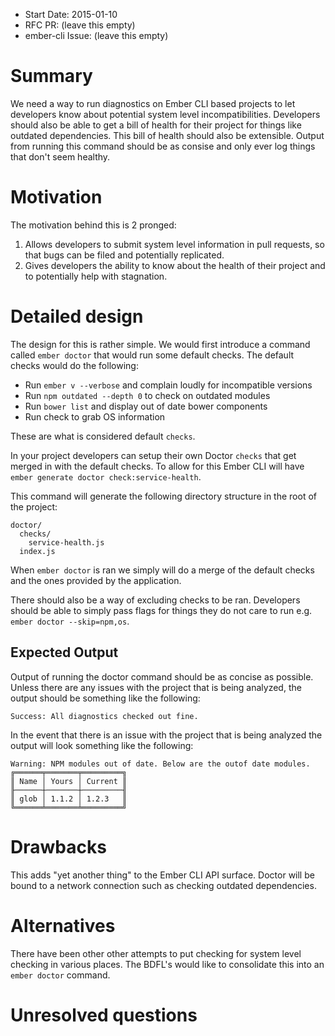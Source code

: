 - Start Date: 2015-01-10
- RFC PR: (leave this empty)
- ember-cli Issue: (leave this empty)

# Summary

We need a way to run diagnostics on Ember CLI based projects to let developers know about potential system level incompatibilities. Developers should also be able to get a bill of health for their project for things like outdated dependencies.  This bill of health should also be extensible.  Output from running this command should be as consise and only ever log things that don't seem healthy.

# Motivation

The motivation behind this is 2 pronged:

1. Allows developers to submit system level information in pull requests, so that bugs can be filed and potentially replicated.
2. Gives developers the ability to know about the health of their project and to potentially help with stagnation.

# Detailed design

The design for this is rather simple. We would first introduce a command called `ember doctor` that would run some default checks. The default checks would do the following:

- Run `ember v --verbose` and complain loudly for incompatible versions
- Run `npm outdated --depth 0` to check on outdated modules
- Run `bower list` and display out of date bower components
- Run check to grab OS information

These are what is considered default `checks`.

In your project developers can setup their own Doctor `checks` that get merged in with the default checks. To allow for this Ember CLI will have `ember generate doctor check:service-health`.

This command will generate the following directory structure in the root of the project:

```
doctor/
  checks/
    service-health.js
  index.js
```

When `ember doctor` is ran we simply will do a merge of the default checks and the ones provided by the application.

There should also be a way of excluding checks to be ran. Developers should be able to simply pass flags for things they do not care to run e.g. `ember doctor --skip=npm,os`.

## Expected Output
Output of running the doctor command should be as concise as possible.
Unless there are any issues with the project that is being analyzed, the
output should be something like the following:

```
Success: All diagnostics checked out fine.
```

In the event that there is an issue with the project that is being
analyzed the output will look something like the following:

```
Warning: NPM modules out of date. Below are the outof date modules.
╔══════╤═══════╤═════════╗
║ Name │ Yours │ Current ║
╟──────┼───────┼─────────╢
║ glob │ 1.1.2 │ 1.2.3   ║
╚══════╧═══════╧═════════╝
```

# Drawbacks

This adds "yet another thing" to the Ember CLI API surface. Doctor will be bound to a network connection such as checking outdated dependencies.

# Alternatives

There have been other other attempts to put checking for system level checking in various places. The BDFL's would like to consolidate this into an `ember doctor` command.

# Unresolved questions
